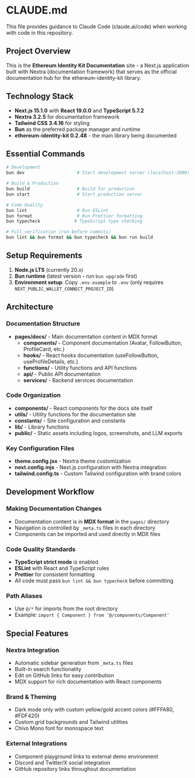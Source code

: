 # CLAUDE.md

This file provides guidance to Claude Code (claude.ai/code) when working with code in this repository.

## Project Overview

This is the **Ethereum Identity Kit Documentation** site - a Next.js application built with Nextra (documentation framework) that serves as the official documentation hub for the ethereum-identity-kit library.

## Technology Stack

- **Next.js 15.1.0** with **React 19.0.0** and **TypeScript 5.7.2**
- **Nextra 3.2.5** for documentation framework
- **Tailwind CSS 3.4.16** for styling
- **Bun** as the preferred package manager and runtime
- **ethereum-identity-kit 0.2.48** - the main library being documented

## Essential Commands

```bash
# Development
bun dev                    # Start development server (localhost:3000)

# Build & Production
bun build                  # Build for production
bun start                  # Start production server

# Code Quality
bun lint                   # Run ESLint
bun format                 # Run Prettier formatting
bun typecheck             # TypeScript type checking

# Full verification (run before commits)
bun lint && bun format && bun typecheck && bun run build
```

## Setup Requirements

1. **Node.js LTS** (currently 20.x)
2. **Bun runtime** (latest version - run `bun upgrade` first)
3. **Environment setup**: Copy `.env.example` to `.env` (only requires `NEXT_PUBLIC_WALLET_CONNECT_PROJECT_ID`)

## Architecture

### Documentation Structure

- **pages/docs/** - Main documentation content in MDX format
  - **components/** - Component documentation (Avatar, FollowButton, ProfileCard, etc.)
  - **hooks/** - React hooks documentation (useFollowButton, useProfileDetails, etc.)
  - **functions/** - Utility functions and API functions
  - **api/** - Public API documentation
  - **services/** - Backend services documentation

### Code Organization

- **components/** - React components for the docs site itself
- **utils/** - Utility functions for the documentation site
- **constants/** - Site configuration and constants
- **lib/** - Library functions
- **public/** - Static assets including logos, screenshots, and LLM exports

### Key Configuration Files

- **theme.config.jsx** - Nextra theme customization
- **next.config.mjs** - Next.js configuration with Nextra integration
- **tailwind.config.ts** - Custom Tailwind configuration with brand colors

## Development Workflow

### Making Documentation Changes

- Documentation content is in **MDX format** in the `pages/` directory
- Navigation is controlled by `_meta.ts` files in each directory
- Components can be imported and used directly in MDX files

### Code Quality Standards

- **TypeScript strict mode** is enabled
- **ESLint** with React and TypeScript rules
- **Prettier** for consistent formatting
- All code must pass `bun lint && bun typecheck` before committing

### Path Aliases

- Use `@/*` for imports from the root directory
- Example: `import { Component } from '@/components/Component'`

## Special Features

### Nextra Integration

- Automatic sidebar generation from `_meta.ts` files
- Built-in search functionality
- Edit on GitHub links for easy contribution
- MDX support for rich documentation with React components

### Brand & Theming

- Dark mode only with custom yellow/gold accent colors (#FFFA80, #FDF420)
- Custom grid backgrounds and Tailwind utilities
- Chivo Mono font for monospace text

### External Integrations

- Component playground links to external demo environment
- Discord and Twitter/X social integration
- GitHub repository links throughout documentation
